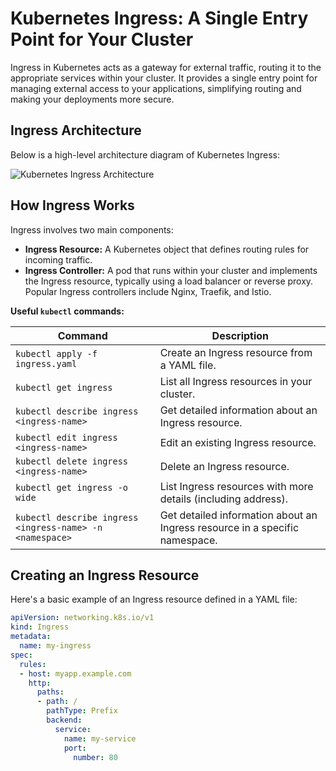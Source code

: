 # Kubernetes Ingress: A Single Entry Point for Your Cluster

Ingress in Kubernetes acts as a gateway for external traffic, routing it to the appropriate services within your cluster. It provides a single entry point for managing external access to your applications, simplifying routing and making your deployments more secure.

## Ingress Architecture

Below is a high-level architecture diagram of Kubernetes Ingress:

![Kubernetes Ingress Architecture](https://miro.medium.com/v2/resize:fit:2000/1*AgWCYOe3yMevVfzT_1EHog.png)


## How Ingress Works

Ingress involves two main components:

* **Ingress Resource:** A Kubernetes object that defines routing rules for incoming traffic.
* **Ingress Controller:**  A pod that runs within your cluster and implements the Ingress resource, typically using a load balancer or reverse proxy. Popular Ingress controllers include Nginx, Traefik, and Istio.

**Useful `kubectl` commands:**

| Command | Description |
|---|---|
| `kubectl apply -f ingress.yaml` | Create an Ingress resource from a YAML file. |
| `kubectl get ingress` | List all Ingress resources in your cluster. |
| `kubectl describe ingress <ingress-name>` | Get detailed information about an Ingress resource. |
| `kubectl edit ingress <ingress-name>` | Edit an existing Ingress resource. |
| `kubectl delete ingress <ingress-name>` | Delete an Ingress resource. |
| `kubectl get ingress -o wide` |  List Ingress resources with more details (including address). |
| `kubectl describe ingress <ingress-name> -n <namespace>` | Get detailed information about an Ingress resource in a specific namespace. |

## Creating an Ingress Resource

Here's a basic example of an Ingress resource defined in a YAML file:

```yaml
apiVersion: networking.k8s.io/v1
kind: Ingress
metadata:
  name: my-ingress
spec:
  rules:
  - host: myapp.example.com
    http:
      paths:
      - path: /
        pathType: Prefix
        backend:
          service:
            name: my-service
            port:
              number: 80